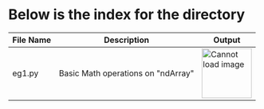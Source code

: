 <h1>Below is the index for the directory</h1>
<table>
  <thead>
    <tr>
      <th>File Name</th>
      <th>Description</th>
      <th>Output</th>
    </tr>
  </thead>
  <tbody>
    <tr>
      <td>eg1.py</td>
      <td>Basic Math operations on "ndArray"</td>
      <td><img src="https://github.com/tanishq1710h/Machine-Learning/blob/main/Matplotlib/outputs/eg1.png" height="100px" width="100px" alt="Cannot load image"></td>
    </tr>
  </tbody>
</table>
